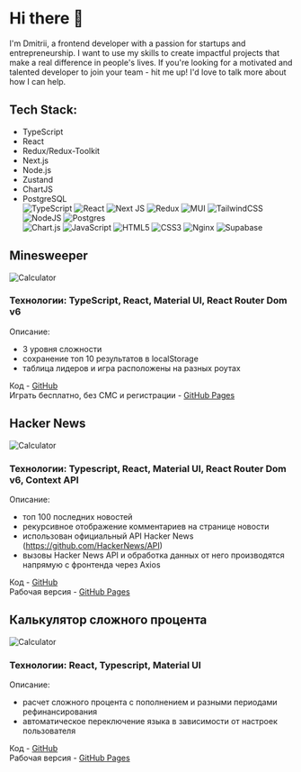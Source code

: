 # Hi there 👋

I'm Dmitrii, a frontend developer with a passion for startups and entrepreneurship. I want to use my skills to create impactful projects that make a real difference in people's lives. If you're looking for a motivated and talented developer to join your team - hit me up! I'd love to talk more about how I can help.

## Tech Stack:
- TypeScript
- React
- Redux/Redux-Toolkit
- Next.js
- Node.js
- Zustand
- ChartJS
- PostgreSQL  
![TypeScript](https://img.shields.io/badge/typescript-%23007ACC.svg?style=for-the-badge&logo=typescript&logoColor=white) 
![React](https://img.shields.io/badge/react-%2320232a.svg?style=for-the-badge&logo=react&logoColor=%2361DAFB) 
![Next JS](https://img.shields.io/badge/Next-black?style=for-the-badge&logo=next.js&logoColor=white) 
![Redux](https://img.shields.io/badge/redux-%23593d88.svg?style=for-the-badge&logo=redux&logoColor=white) 
![MUI](https://img.shields.io/badge/MUI-%230081CB.svg?style=for-the-badge&logo=material-ui&logoColor=white) 
![TailwindCSS](https://img.shields.io/badge/tailwindcss-%2338B2AC.svg?style=for-the-badge&logo=tailwind-css&logoColor=white) 
![NodeJS](https://img.shields.io/badge/node.js-6DA55F?style=for-the-badge&logo=node.js&logoColor=white) 
![Postgres](https://img.shields.io/badge/postgres-%23316192.svg?style=for-the-badge&logo=postgresql&logoColor=white) 	
![Chart.js](https://img.shields.io/badge/chart.js-F5788D.svg?style=for-the-badge&logo=chart.js&logoColor=white) 
![JavaScript](https://img.shields.io/badge/javascript-%23323330.svg?style=for-the-badge&logo=javascript&logoColor=%23F7DF1E) 
![HTML5](https://img.shields.io/badge/html5-%23E34F26.svg?style=for-the-badge&logo=html5&logoColor=white) 
![CSS3](https://img.shields.io/badge/css3-%231572B6.svg?style=for-the-badge&logo=css3&logoColor=white) 
![Nginx](https://img.shields.io/badge/nginx-%23009639.svg?style=for-the-badge&logo=nginx&logoColor=white) 
![Supabase](https://img.shields.io/badge/Supabase-3ECF8E?style=for-the-badge&logo=supabase&logoColor=white)



## Minesweeper
![Calculator](https://github.com/DmitriiM0/DmitriiM0/blob/main/minesweeperBig.png)  
### Технологии: TypeScript, React, Material UI, React Router Dom v6 

Описание: 
- 3 уровня сложности 
- сохранение топ 10 результатов в localStorage
- таблица лидеров и игра расположены на разных роутах

Код - [GitHub](https://github.com/DmitriiM0/minesweeper)  
Играть бесплатно, без СМС и регистрации - [GitHub Pages](https://dmitriim0.github.io/minesweeper)


  
## Hacker News
![Calculator](https://github.com/DmitriiM0/DmitriiM0/blob/main/hackerNews.png)  
### Технологии: Typescript, React, Material UI, React Router Dom v6, Context API

Описание:
- топ 100 последних новостей
- рекурсивное отображение комментариев на странице новости
- использован официальный API Hacker News (https://github.com/HackerNews/API)
- вызовы Hacker News API и обработка данных от него производятся напрямую с фронтенда через Axios

Код - [GitHub](https://github.com/DmitriiM0/Hacker-News-React-MUI-App)  
Рабочая версия - [GitHub Pages](https://dmitriim0.github.io/Hacker-News-React-MUI-App/)
  

## Калькулятор сложного процента
![Calculator](https://github.com/DmitriiM0/DmitriiM0/blob/main/calculator.png)  
### Технологии: React, Typescript, Material UI

Описание:
- расчет сложного процента с пополнением и разными периодами рефинансирования
- автоматическое переключение языка в зависимости от настроек пользователя

Код - [GitHub](https://dmitriim0.github.io/Compound_Interest_Calculator/)  
Рабочая версия - [GitHub Pages](https://dmitriim0.github.io/Compound_Interest_Calculator/)


